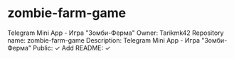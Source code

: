 # zombie-farm-game
Telegram Mini App - Игра "Зомби-Ферма"
Owner: Tarikmk42
Repository name: zombie-farm-game
Description: Telegram Mini App - Игра "Зомби-Ферма"
Public: ✓
Add README: ✓
